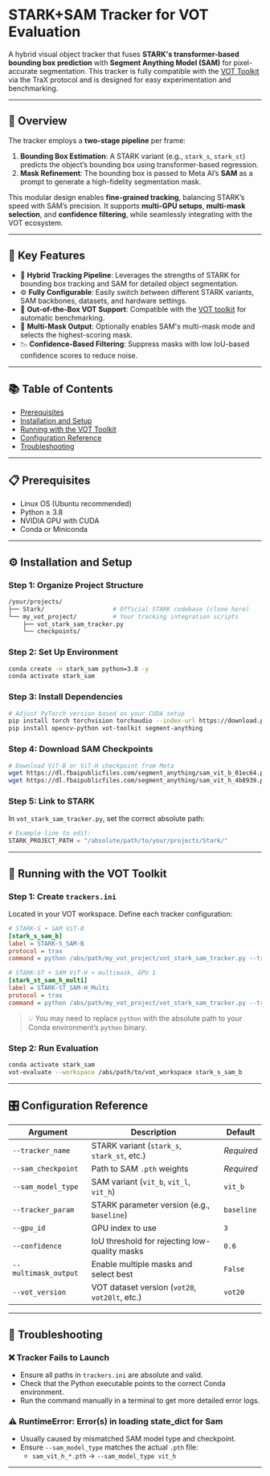 
# STARK+SAM Tracker for VOT Evaluation

A hybrid visual object tracker that fuses **STARK's transformer-based bounding box prediction** with **Segment Anything Model (SAM)** for pixel-accurate segmentation. This tracker is fully compatible with the [VOT Toolkit](https://github.com/votchallenge/toolkit) via the TraX protocol and is designed for easy experimentation and benchmarking.

---

## 🧠 Overview

The tracker employs a **two-stage pipeline** per frame:

1. **Bounding Box Estimation**: A STARK variant (e.g., `stark_s`, `stark_st`) predicts the object’s bounding box using transformer-based regression.
2. **Mask Refinement**: The bounding box is passed to Meta AI’s **SAM** as a prompt to generate a high-fidelity segmentation mask.

This modular design enables **fine-grained tracking**, balancing STARK’s speed with SAM’s precision. It supports **multi-GPU setups**, **multi-mask selection**, and **confidence filtering**, while seamlessly integrating with the VOT ecosystem.

---

## 🚀 Key Features

- 🔄 **Hybrid Tracking Pipeline**: Leverages the strengths of STARK for bounding box tracking and SAM for detailed object segmentation.
- ⚙️ **Fully Configurable**: Easily switch between different STARK variants, SAM backbones, datasets, and hardware settings.
- 🧪 **Out-of-the-Box VOT Support**: Compatible with the [VOT toolkit](https://github.com/votchallenge/toolkit) for automatic benchmarking.
- 🎯 **Multi-Mask Output**: Optionally enables SAM's multi-mask mode and selects the highest-scoring mask.
- 📉 **Confidence-Based Filtering**: Suppress masks with low IoU-based confidence scores to reduce noise.

---

## 📚 Table of Contents

- [Prerequisites](#prerequisites)
- [Installation and Setup](#installation-and-setup)
- [Running with the VOT Toolkit](#running-with-the-vot-toolkit)
- [Configuration Reference](#configuration-reference)
- [Troubleshooting](#troubleshooting)

---

## 📋 Prerequisites

- Linux OS (Ubuntu recommended)
- Python ≥ 3.8
- NVIDIA GPU with CUDA
- Conda or Miniconda

---

## ⚙️ Installation and Setup

### Step 1: Organize Project Structure

```bash
/your/projects/
├── Stark/                   # Official STARK codebase (clone here)
└── my_vot_project/          # Your tracking integration scripts
    ├── vot_stark_sam_tracker.py
    └── checkpoints/
```

### Step 2: Set Up Environment

```bash
conda create -n stark_sam python=3.8 -y
conda activate stark_sam
```

### Step 3: Install Dependencies

```bash
# Adjust PyTorch version based on your CUDA setup
pip install torch torchvision torchaudio --index-url https://download.pytorch.org/whl/cu118
pip install opencv-python vot-toolkit segment-anything
```

### Step 4: Download SAM Checkpoints

```bash
# Download ViT-B or ViT-H checkpoint from Meta
wget https://dl.fbaipublicfiles.com/segment_anything/sam_vit_b_01ec64.pth -P my_vot_project/checkpoints/
wget https://dl.fbaipublicfiles.com/segment_anything/sam_vit_h_4b8939.pth -P my_vot_project/checkpoints/
```

### Step 5: Link to STARK

In `vot_stark_sam_tracker.py`, set the correct absolute path:

```python
# Example line to edit:
STARK_PROJECT_PATH = "/absolute/path/to/your/projects/Stark/"
```

---

## 🧪 Running with the VOT Toolkit

### Step 1: Create `trackers.ini`

Located in your VOT workspace. Define each tracker configuration:

```ini
# STARK-S + SAM ViT-B
[stark_s_sam_b]
label = STARK-S_SAM-B
protocol = trax
command = python /abs/path/my_vot_project/vot_stark_sam_tracker.py --tracker_name stark_s --sam_model_type vit_b --sam_checkpoint /abs/path/my_vot_project/checkpoints/sam_vit_b_01ec64.pth

# STARK-ST + SAM ViT-H + multimask, GPU 1
[stark_st_sam_h_multi]
label = STARK-ST_SAM-H_Multi
protocol = trax
command = python /abs/path/my_vot_project/vot_stark_sam_tracker.py --tracker_name stark_st --sam_model_type vit_h --sam_checkpoint /abs/path/my_vot_project/checkpoints/sam_vit_h_4b8939.pth --multimask_output --gpu_id 1
```

> 💡 You may need to replace `python` with the absolute path to your Conda environment’s `python` binary.

### Step 2: Run Evaluation

```bash
conda activate stark_sam
vot-evaluate --workspace /abs/path/to/vot_workspace stark_s_sam_b
```

---

## 🎛️ Configuration Reference

| Argument             | Description                                                  | Default     |
|----------------------|--------------------------------------------------------------|-------------|
| `--tracker_name`     | STARK variant (`stark_s`, `stark_st`, etc.)                  | *Required*  |
| `--sam_checkpoint`   | Path to SAM `.pth` weights                                    | *Required*  |
| `--sam_model_type`   | SAM variant (`vit_b`, `vit_l`, `vit_h`)                       | `vit_b`     |
| `--tracker_param`    | STARK parameter version (e.g., `baseline`)                    | `baseline`  |
| `--gpu_id`           | GPU index to use                                              | `3`         |
| `--confidence`       | IoU threshold for rejecting low-quality masks                 | `0.6`       |
| `--multimask_output` | Enable multiple masks and select best                         | `False`     |
| `--vot_version`      | VOT dataset version (`vot20`, `vot20lt`, etc.)                | `vot20`     |

---

## 🧯 Troubleshooting

### ❌ Tracker Fails to Launch
- Ensure all paths in `trackers.ini` are absolute and valid.
- Check that the Python executable points to the correct Conda environment.
- Run the command manually in a terminal to get more detailed error logs.

### ⚠️ RuntimeError: Error(s) in loading state_dict for Sam
- Usually caused by mismatched SAM model type and checkpoint.
- Ensure `--sam_model_type` matches the actual `.pth` file:
  - `sam_vit_h_*.pth` → `--sam_model_type vit_h`

---

